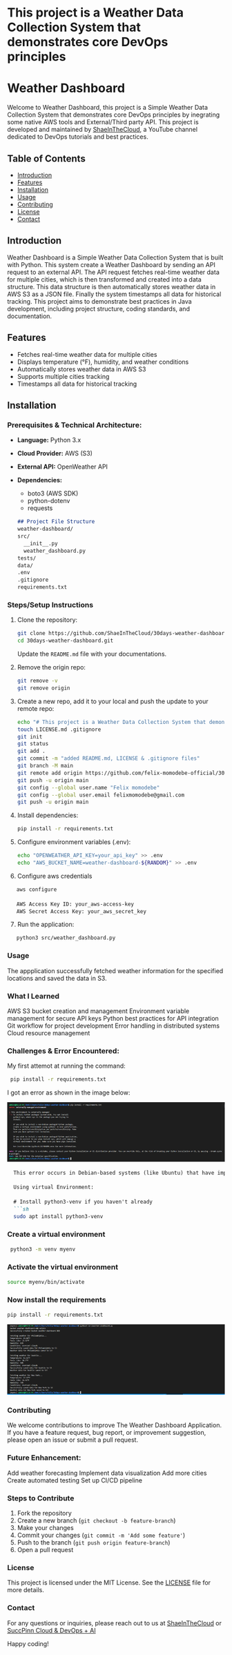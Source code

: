 # This project is a Weather Data Collection System that demonstrates core DevOps principles

# Weather Dashboard

Welcome to Weather Dashboard, this project is a Simple Weather Data Collection System that demonstrates core DevOps principles by inegrating some native AWS tools and External/Third party API. This project is developed and maintained by [ShaeInTheCloud](https://www.youtube.com/@ShaeInTheCloud), a YouTube channel dedicated to DevOps tutorials and best practices.

## Table of Contents
- [Introduction](#introduction)
- [Features](#features)
- [Installation](#installation)
- [Usage](#usage)
- [Contributing](#contributing)
- [License](#license)
- [Contact](#contact)

## Introduction

Weather Dashboard is a Simple Weather Data Collection System that is built with Python. This system  create a Weather Dashboard by sending an API request to an external API. The API request fetches real-time weather data for multiple cities, which is then transformed and created into a data structure. This data structure is then automatically stores weather data in AWS S3 as a JSON file. Finally the system timestamps all data for historical tracking. This project aims to demonstrate best practices in Java development, including project structure, coding standards, and documentation.

## Features

- Fetches real-time weather data for multiple cities
- Displays temperature (°F), humidity, and weather conditions
- Automatically stores weather data in AWS S3
- Supports multiple cities tracking
- Timestamps all data for historical tracking


## Installation

### Prerequisites & Technical Architecture:
- **Language:** Python 3.x
- **Cloud Provider:** AWS (S3)
- **External API:** OpenWeather API
- **Dependencies:** 
  - boto3 (AWS SDK)
  - python-dotenv
  - requests

  ```markdown
  ## Project File Structure
  weather-dashboard/
  src/
    __init__.py
    weather_dashboard.py
  tests/
  data/
  .env
  .gitignore
  requirements.txt

### Steps/Setup Instructions

1. Clone the repository:

    ```sh
    git clone https://github.com/ShaeInTheCloud/30days-weather-dashboard.git
    cd 30days-weather-dashboard.git
    ```
    Update the `README.md` file with your documentations.

2. Remove the origin repo:

   ```sh
   git remove -v
   git remove origin
   ```   

3. Create a new repo, add it to your local and push the update to your remote repo:

    ```sh
    echo "# This project is a Weather Data Collection System that demonstrates core DevOps principles" >> README.md
   touch LICENSE.md .gitignore
   git init
   git status
   git add .
   git commit -m "added README.md, LICENSE & .gitignore files"
   git branch -M main
   git remote add origin https://github.com/felix-momodebe-official/30-days-weather-dashboard.git
   git push -u origin main
   git config --global user.name "Felix momodebe"
   git config --global user.email felixmomodebe@gmail.com
   git push -u origin main 
    ```

4. Install dependencies:

    ```sh
    pip install -r requirements.txt
    ```

5. Configure environment variables (.env):
   ```sh
   echo "OPENWEATHER_API_KEY=your_api_key" >> .env
   echo "AWS_BUCKET_NAME=weather-dashboard-${RANDOM}" >> .env
   ```

6. Configure aws credentials
  ```sh
     aws configure
     
     AWS Access Key ID: your_aws-access-key
     AWS Secret Access Key: your_aws_secret_key
   ```

7. Run the application:
 ```sh
    python3 src/weather_dashboard.py
 ```
### Usage

The appplication successfully fetched weather information for the specified locations and saved the data in S3.

### What I Learned

AWS S3 bucket creation and management
Environment variable management for secure API keys
Python best practices for API integration
Git workflow for project development
Error handling in distributed systems
Cloud resource management

### Challenges & Error Encountered:
 My first attemot at running the command:
  ```sh
   pip install -r requirements.txt
   ```
I got an error as shown in the image below:

![alt text](image.png)

```markdown
  This error occurs in Debian-based systems (like Ubuntu) that have implemented PEP 668, which prevents pip from modifying system-wide Python packages. There are several ways to fix this. Below is a recommended approach:

  Using virtual Environment:

  # Install python3-venv if you haven't already 
  ```sh
  sudo apt install python3-venv 
  ```
  ### Create a virtual environment 
  ```sh
   python3 -m venv myenv 
  ```
  ### Activate the virtual environment 
   ```sh
   source myenv/bin/activate 
   ```
  ### Now install the requirements 
   ```sh
   pip install -r requirements.txt
   ```
   ![alt text](image-1.png)

  ### Contributing

We welcome contributions to improve The Weather Dashboard Application. If you have a feature request, bug report, or improvement suggestion, please open an issue or submit a pull request.

### Future Enhancement:

Add weather forecasting
Implement data visualization
Add more cities
Create automated testing
Set up CI/CD pipeline


### Steps to Contribute

1. Fork the repository
2. Create a new branch (`git checkout -b feature-branch`)
3. Make your changes
4. Commit your changes (`git commit -m 'Add some feature'`)
5. Push to the branch (`git push origin feature-branch`)
6. Open a pull request

### License

This project is licensed under the MIT License. See the [LICENSE](LICENSE) file for more details.

### Contact

For any questions or inquiries, please reach out to us at [ShaeInTheCloud](https://www.youtube.com/@ShaeInTheCloud) or [SuccPinn Cloud & DevOps + AI](https://www.youtube.com/@SuccPinnCloudDevOps)

Happy coding!

